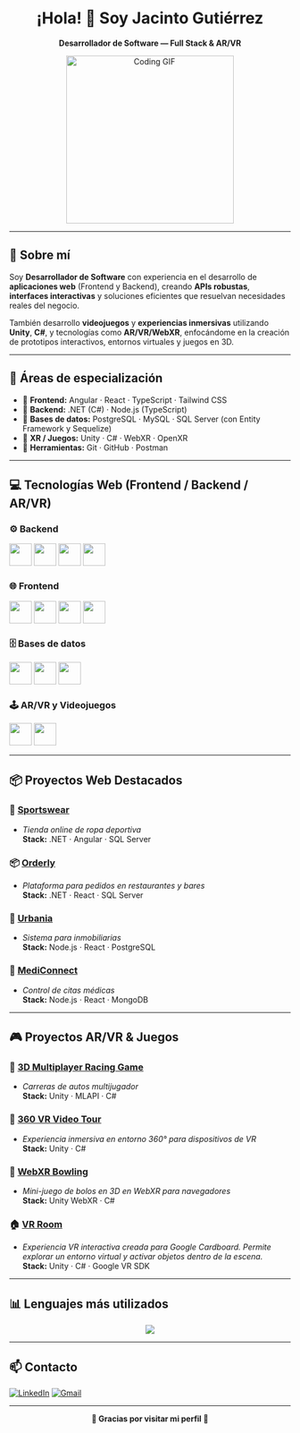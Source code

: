 <h1 align="center">¡Hola! 👋 Soy Jacinto Gutiérrez</h1>

<p align="center">
  <b>Desarrollador de Software — Full Stack & AR/VR</b>
</p>

<p align="center">
  <img src="https://media.giphy.com/media/qgQUggAC3Pfv687qPC/giphy.gif" width="300" alt="Coding GIF">
</p>

---

## 🚀 Sobre mí

Soy **Desarrollador de Software** con experiencia en el desarrollo de **aplicaciones web** (Frontend y Backend), creando **APIs robustas**, **interfaces interactivas** y soluciones eficientes que resuelvan necesidades reales del negocio.

También desarrollo **videojuegos** y **experiencias inmersivas** utilizando **Unity**, **C#**, y tecnologías como **AR/VR/WebXR**, enfocándome en la creación de prototipos interactivos, entornos virtuales y juegos en 3D.

---

## 🧩 Áreas de especialización

- 🔹 **Frontend:** Angular · React · TypeScript · Tailwind CSS  
- 🔹 **Backend:** .NET (C#) · Node.js (TypeScript)  
- 🔹 **Bases de datos:** PostgreSQL · MySQL · SQL Server (con Entity Framework y Sequelize)  
- 🔹 **XR / Juegos:** Unity · C# · WebXR · OpenXR  
- 🔹 **Herramientas:** Git · GitHub · Postman

---

## 💻 Tecnologías Web (Frontend / Backend / AR/VR)

### ⚙️ Backend
<p align="left">
  <img src="https://cdn.jsdelivr.net/gh/devicons/devicon/icons/csharp/csharp-plain.svg" width="40" height="40"/>
  <img src="https://cdn.jsdelivr.net/gh/devicons/devicon/icons/dotnetcore/dotnetcore-original.svg" width="40" height="40"/>
  <img src="https://cdn.jsdelivr.net/gh/devicons/devicon/icons/typescript/typescript-plain.svg" width="40" height="40"/>
  <img src="https://cdn.jsdelivr.net/gh/devicons/devicon/icons/nodejs/nodejs-plain.svg" width="40" height="40"/>
</p>

### 🌐 Frontend
<p align="left">
  <img src="https://cdn.jsdelivr.net/gh/devicons/devicon@latest/icons/angularjs/angularjs-plain.svg" width="40" height="40"/>
  <img src="https://cdn.jsdelivr.net/gh/devicons/devicon/icons/react/react-original.svg" width="40" height="40"/>
  <img src="https://cdn.jsdelivr.net/gh/devicons/devicon/icons/typescript/typescript-plain.svg" width="40" height="40"/>
  <img src="https://cdn.jsdelivr.net/gh/devicons/devicon@latest/icons/bootstrap/bootstrap-plain.svg" width="40" height="40"/> 
  
</p>

### 🗄️ Bases de datos
<p align="left">
  <img src="https://cdn.jsdelivr.net/gh/devicons/devicon/icons/mysql/mysql-original.svg" width="40" height="40"/>
  <img src="https://cdn.jsdelivr.net/gh/devicons/devicon/icons/postgresql/postgresql-plain.svg" width="40" height="40"/>
  <img src="https://cdn.jsdelivr.net/gh/devicons/devicon@latest/icons/microsoftsqlserver/microsoftsqlserver-plain.svg" width="40" height="40"/>       
</p>

### 🕹️ AR/VR y Videojuegos
<p align="left">
  <img src="https://cdn.jsdelivr.net/gh/devicons/devicon/icons/unity/unity-original.svg" width="40" height="40"/>
  <img src="https://cdn.jsdelivr.net/gh/devicons/devicon/icons/csharp/csharp-plain.svg" width="40" height="40"/>
  
</p>


---

## 📦 Proyectos Web Destacados

### 🛒 [Sportswear](https://github.com/Jagucan/c17-117-t-csharp)
- *Tienda online de ropa deportiva*  
  **Stack:** .NET · Angular · SQL Server

### 📦 [Orderly](https://github.com/Jagucan/s16-01-ft-csharp-react)
- *Plataforma para pedidos en restaurantes y bares*  
  **Stack:** .NET · React · SQL Server

### 🏢 [Urbania](https://github.com/Jagucan/s21-14-n-webapp)
- *Sistema para inmobiliarias*  
  **Stack:** Node.js · React · PostgreSQL

### 🏥 [MediConnect](https://github.com/Jagucan/c22-01-n-webapp)
- *Control de citas médicas*  
  **Stack:** Node.js · React · MongoDB

---

## 🎮 Proyectos AR/VR & Juegos

### 🏁 [3D Multiplayer Racing Game](https://github.com/Jagucan/3d-multiplayer-racing-game)
- *Carreras de autos multijugador*  
  **Stack:** Unity · MLAPI · C#

### 🧭 [360 VR Video Tour](https://github.com/Jagucan/360-vr-video-tour)
- *Experiencia inmersiva en entorno 360° para dispositivos de VR*  
  **Stack:** Unity · C#

### 🎳 [WebXR Bowling](https://github.com/Jagucan/web-xr-bowling)
- *Mini-juego de bolos en 3D en WebXR para navegadores*  
  **Stack:** Unity WebXR · C#

### 🏠 [VR Room](https://github.com/Jagucan/vr-room)
- *Experiencia VR interactiva creada para Google Cardboard. Permite explorar un entorno virtual y activar objetos dentro de la escena.*  
  **Stack:** Unity · C# · Google VR SDK

---

## 📊 Lenguajes más utilizados

<p align="center">
  <img src="https://github-readme-stats.vercel.app/api/top-langs/?username=Jagucan&layout=compact&langs_count=8&theme=tokyonight"/>
</p>

---

## 📫 Contacto

  [![LinkedIn](https://img.shields.io/badge/LinkedIn-0A66C2?style=for-the-badge&logo=linkedin&logoColor=white)](https://www.linkedin.com/in/jacinto-gutierrez-cantillo-software-developer/)
  [![Gmail](https://img.shields.io/badge/Gmail-D14836?style=for-the-badge&logo=gmail&logoColor=white)](mailto:jgut.2499@gmail.com)

---

<p align="center">
  <b>🚀 Gracias por visitar mi perfil 🚀</b>
</p>
